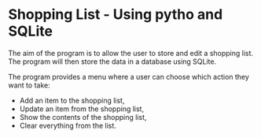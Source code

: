 # Shopping List - Using pytho and SQLite

The aim of the program is to allow the user to store and edit a shopping list. The program will then store the data in a database using SQLite.

The program provides a menu where a user can choose which action they want to take: 
-  Add an item to the shopping list, 
-  Update an item from the shopping list, 
-  Show the contents of the shopping list,
-  Clear everything from the list. 

